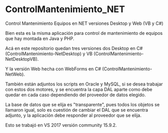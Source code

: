 # ControlMantenimiento_NET

Control Mantenimiento Equipos en NET versiones Desktop y Web (VB y C#)

Bien esta es la misma aplicación para control de mantenimiento de equipos que hay montada en Java y PHP.

Acá en este repositorio quedan tres versiones dos Desktop en C# (ControlMantenimiento-NetDesktop) y VB (ControlMantenimiento-NetDesktopVB). 

Y la versión Web hecha con WebForms en C# (ControlMantenimiento-NetWeb).

También están adjuntos los scripts en Oracle y MySQL, si se desea trabajar con estos dos motores, y se encuentra la capa DAL aparte como 
debe quedar en cada caso dependiendo del proveedor de datos elegido.

La base de datos que se elija es "transparente", pues todos los objetos se llamaron igual, solo es cuestión de cambiar el DAL que se 
encuentra adjunto, y la aplicación debe responder al proveedor que se elija.

Esto se trabajó en VS 2017 versión community 15.9.2.
